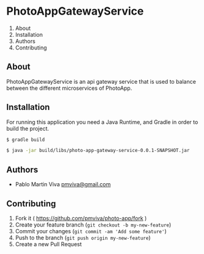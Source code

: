 # PhotoAppGatewayService

1. About
2. Installation
3. Authors
4. Contributing

## About

PhotoAppGatewayService is an api gateway service that is used to balance between the different microservices of PhotoApp. 

## Installation

For running this application you need a Java Runtime, and Gradle in order to build the project.

```bash
$ gradle build
```

```bash
$ java -jar build/libs/photo-app-gateway-service-0.0.1-SNAPSHOT.jar 
```

## Authors

* Pablo Martin Viva [pmviva@gmail.com](mailto:pmviva@gmail.com)

## Contributing

1. Fork it ( https://github.com/pmviva/photo-app/fork )
2. Create your feature branch (`git checkout -b my-new-feature`)
3. Commit your changes (`git commit -am 'Add some feature'`)
4. Push to the branch (`git push origin my-new-feature`)
5. Create a new Pull Request
